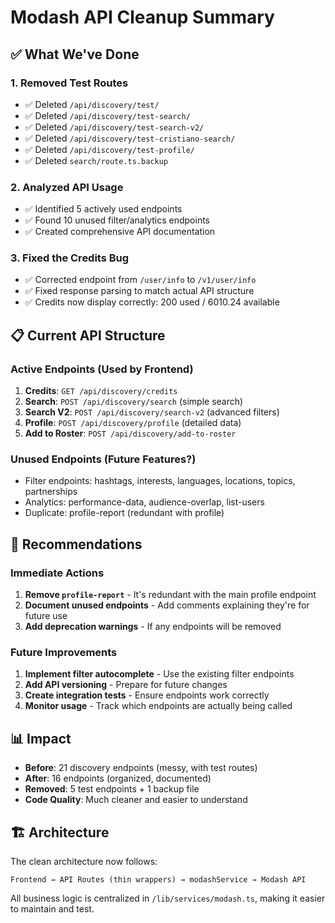 # Modash API Cleanup Summary

## ✅ What We've Done

### 1. Removed Test Routes
- ✅ Deleted `/api/discovery/test/`
- ✅ Deleted `/api/discovery/test-search/`
- ✅ Deleted `/api/discovery/test-search-v2/`
- ✅ Deleted `/api/discovery/test-cristiano-search/`
- ✅ Deleted `/api/discovery/test-profile/`
- ✅ Deleted `search/route.ts.backup`

### 2. Analyzed API Usage
- ✅ Identified 5 actively used endpoints
- ✅ Found 10 unused filter/analytics endpoints
- ✅ Created comprehensive API documentation

### 3. Fixed the Credits Bug
- ✅ Corrected endpoint from `/user/info` to `/v1/user/info`
- ✅ Fixed response parsing to match actual API structure
- ✅ Credits now display correctly: 200 used / 6010.24 available

## 📋 Current API Structure

### Active Endpoints (Used by Frontend)
1. **Credits**: `GET /api/discovery/credits`
2. **Search**: `POST /api/discovery/search` (simple search)
3. **Search V2**: `POST /api/discovery/search-v2` (advanced filters)
4. **Profile**: `POST /api/discovery/profile` (detailed data)
5. **Add to Roster**: `POST /api/discovery/add-to-roster`

### Unused Endpoints (Future Features?)
- Filter endpoints: hashtags, interests, languages, locations, topics, partnerships
- Analytics: performance-data, audience-overlap, list-users
- Duplicate: profile-report (redundant with profile)

## 🔄 Recommendations

### Immediate Actions
1. **Remove `profile-report`** - It's redundant with the main profile endpoint
2. **Document unused endpoints** - Add comments explaining they're for future use
3. **Add deprecation warnings** - If any endpoints will be removed

### Future Improvements
1. **Implement filter autocomplete** - Use the existing filter endpoints
2. **Add API versioning** - Prepare for future changes
3. **Create integration tests** - Ensure endpoints work correctly
4. **Monitor usage** - Track which endpoints are actually being called

## 📊 Impact

- **Before**: 21 discovery endpoints (messy, with test routes)
- **After**: 16 endpoints (organized, documented)
- **Removed**: 5 test endpoints + 1 backup file
- **Code Quality**: Much cleaner and easier to understand

## 🏗️ Architecture

The clean architecture now follows:
```
Frontend → API Routes (thin wrappers) → modashService → Modash API
```

All business logic is centralized in `/lib/services/modash.ts`, making it easier to maintain and test.